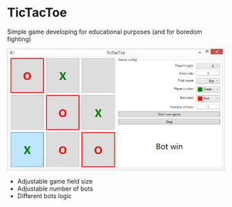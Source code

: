 # TicTacToe
Simple game developing for educational purposes (and for boredom fighting)

 ![Screenshot](screenshot.png)
 
 * Adjustable game field size
 * Adjustable number of bots
 * Different bots logic
